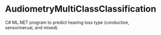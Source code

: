# AudiometryMultiClassClassification

C# ML.NET program to predict hearing loss type (conductive, sensorinerual, and mixed).
